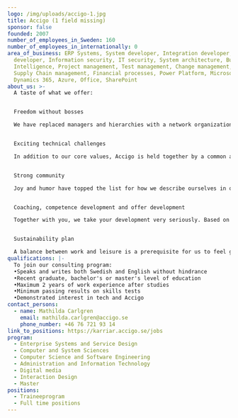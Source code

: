 ```yaml
---
logo: /img/uploads/accigo-1.jpg
title: Accigo (1 field missing)
sponsor: false
founded: 2007
number_of_employees_in_Sweden: 160
number_of_employees_in_internationally: 0
area_of_business: ERP Systems, System developer, Integration developer, Web
  developer, Information security, IT security, System architecture, Business
  Intelligence, Project management, Test management, Change management, CRM,
  Supply Chain management, Financial processes, Power Platform, Microsoft
  Dynamics 365, Azure, Office, SharePoint
about_us: >-
  A taste of what we offer:


  Freedom without bosses

  We have replaced managers and hierarchies with a network organization, where you manage your work together with your team.


  Exciting technical challenges

  In addition to our core values, Accigo is held together by a common and genuine interest in technology. We are constantly developing by working on assignments with the latest technology in various industries and by continuously spreading competence between our hubs.


  Strong community

  Joy and humor have topped the list for how we describe ourselves in our internal employee surveys four years in a row.


  Coaching, competence development and offer development

  Together with you, we take your development very seriously. Based on what you are passionate about and want to work with, you set your development ambition. Through our coaching program, offer development and role-specific skills development, you will then receive support in how to reach it.


  Sustainability plan

  A balance between work and leisure is a prerequisite for us to feel good over time. Our sustainability initiative is about giving you the tools to remain sustainable as an individual, both privately and at work.
qualifications: |-
  To join our consulting program:
  •Speaks and writes both Swedish and English without hindrance
  •Recent graduate, bachelor's or master's level of education
  •Maximum 2 years of work experience after studies
  •Minimum passing results on skills tests
  •Demonstrated interest in tech and Accigo
contact_persons:
  - name: Mathilda Carlgren
    email: mathilda.carlgren@accigo.se
    phone_number: +46 76 721 93 14
link_to_positions: https://karriar.accigo.se/jobs
program:
  - Enterprise Systems and Service Design
  - Computer and System Sciences
  - Computer Science and Software Engineering
  - Administration and Information Technology
  - Digital media
  - Interaction Design
  - Master
positions:
  - Traineeprogram
  - Full time positions
---
```

